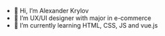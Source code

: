 - 👋 Hi, I’m Alexander Krylov
- 👀 I’m UX/UI designer with major in e-commerce
- 🌱 I’m currently learning HTML, CSS, JS and vue.js

<!---
akrylov15/akrylov15 is a ✨ special ✨ repository because its `README.md` (this file) appears on your GitHub profile.
You can click the Preview link to take a look at your changes.
--->
